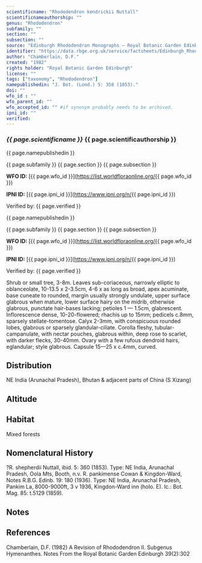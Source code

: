 ```yaml
---
scientificname: "Rhododendron kendrickii Nuttall"
scientificnameauthorship: ""
genus: "Rhododendron"
subfamily: ""
section: ""
subsection: ""
source: "Edinburgh Rhododendron Monographs – Royal Botanic Garden Edinburgh"
identifier: "https://data.rbge.org.uk/service/factsheets/Edinburgh_Rhododendron_Monographs.xhtml"
author: "Chamberlain, D.F."
created: "1982"
rights holder: "Royal Botanic Garden Edinburgh"
license: ""
tags: ["taxonomy", "Rhododendron"]
namepublishedin: "J. Bot. (Lond.) 5: 358 (1853)."
doi: ""
wfo_id : ""
wfo_parent_id: ""
wfo_accepted_id: "" #if synonym probably needs to be archived.                      
ipni_id: ""
verified:
---
```

### _{{ page.scientificname }}_ {{ page.scientificauthorship }}
 {{ page.namepublishedin }}

{{ page.subfamily }} {{ page.section }} {{ page.subsection }}

**WFO ID:** [{{ page.wfo_id }}](https://list.worldfloraonline.org/{{ page.wfo_id }})

**IPNI ID:** [{{ page.ipni_id }}](https://www.ipni.org/n/{{ page.ipni_id }})

Verified by: {{ page.verified }}

 {{ page.namepublishedin }}

{{ page.subfamily }} {{ page.section }} {{ page.subsection }}

**WFO ID:** [{{ page.wfo_id }}](https://list.worldfloraonline.org/{{ page.wfo_id }})

**IPNI ID:** [{{ page.ipni_id }}](https://www.ipni.org/n/{{ page.ipni_id }})

Verified by: {{ page.verified }}



Shrub or small tree, 3-8m. Leaves sub-coriaceous, narrowly elliptic to oblanceolate, 10-13.5 x 2-3.5cm, 4-6 x as long as broad, apex acuminate, base cuneate to rounded, margin usually strongly undulate, upper surface glabrous when mature, lower surface hairy on the midrib, otherwise glabrous, punctate hair-bases lacking; petioles 1 — 1.5cm, glabrescent. Inflorescence dense, 10-20-flowered; rhachis up to 15mm; pedicels c.8mm, sparsely stellate-tomentose. Calyx 2-3mm, with conspicuous rounded lobes, glabrous or sparsely glandular-ciliate. Corolla fleshy, tubular-campanulate, with nectar pouches, glabrous within, deep rose to scarlet, with darker flecks, 30-40mm. Ovary with a few rufous dendroid hairs, eglandular; style glabrous. Capsule 15—25 x c.4mm, curved.

## Distribution
NE India (Arunachal Pradesh), Bhutan & adjacent parts of China (S Xizang)

## Altitude


## Habitat
Mixed forests

## Nomenclatural History
?R. shepherdii Nuttall, ibid. 5: 360 (1853). Type: NE India, Arunachal Pradesh, Oola Mts, Booth, n.v. R. pankimense Cowan & Kingdon-Ward, Notes R.B.G. Edinb. 19: 180 (1936). Type: NE India, Arunachal Pradesh, Pankim La, 8000-9000ft, 3 v 1936, Kingdon-Ward inn (holo. E). Ic.: Bot. Mag. 85: t.5129 (1859).
                       
## Notes


## References

Chamberlain, D.F. (1982) A Revision of Rhododendron II. Subgenus Hymenanthes. Notes From the Royal Botanic Garden Edinburgh 39(2):302
